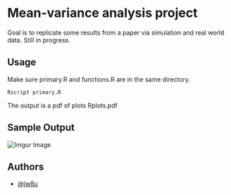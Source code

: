 # Mean-variance analysis project

Goal is to replicate some results from a paper via simulation and real world data. Still in progress.

## Usage

Make sure primary.R and functions.R are in the same directory.
```
Rscript primary.R
```
The output is a pdf of plots Rplots.pdf 

## Sample Output
![Imgur Image](https://imgur.com/a/0tzqW7f.jpg)


## Authors

- [@jw8u](https://www.github.com/jw8u)
